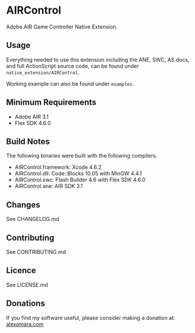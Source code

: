 AIRControl
==========

Adobe AIR Game Controller Native Extension.


Usage
-----

Everything needed to use this extension including the
ANE, SWC, AS docs, and full ActionScript source code,
can be found under `native_extension/AIRControl`.

Working example can also be found under `examples`.


Minimum Requirements
--------------------

* Adobe AIR 3.1
* Flex SDK 4.6.0


Build Notes
-----------

The following binaries were built with the following compilers.

* AIRControl.framework: Xcode 4.6.2
* AIRControl.dll: Code::Blocks 10.05 with MinGW 4.4.1
* AIRControl.swc: Flash Builder 4.6 with Flex SDK 4.6.0
* AIRControl.ane: AIR SDK 3.1


Changes
-------

See CHANGELOG.md


Contributing
------------

See CONTRIBUTING.md


Licence
-------

See LICENSE.md


Donations
---------

If you find my software useful, please consider making a donation at:
[alexomara.com](http://alexomara.com)
